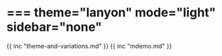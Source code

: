 ===
theme="lanyon"
mode="light"
sidebar="none"
===
{{ inc "theme-and-variations.md" }}
{{ inc "mdemo.md" }}
